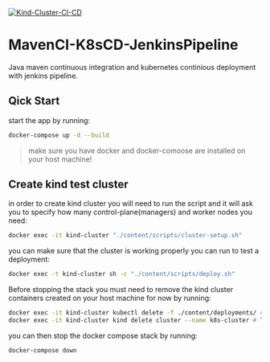 [![Kind-Cluster-CI-CD](https://github.com/LQss11/MavenCI-K8sCD-JenkinsPipeline/actions/workflows/docker-env.yaml/badge.svg?branch=main)](https://github.com/LQss11/MavenCI-K8sCD-JenkinsPipeline/actions/workflows/docker-env.yaml)
# MavenCI-K8sCD-JenkinsPipeline
Java maven continuous integration and kubernetes continious deployment with jenkins pipeline.
## Qick Start
start the app by running:
```sh
docker-compose up -d --build
```
> make sure you have docker and docker-comoose are installed on your host machine!

## Create kind test cluster
in order to create kind cluster you will need to run the script and it will ask you to specify how many control-plane(managers) and worker nodes you need:
```sh
docker exec -it kind-cluster "./content/scripts/cluster-setup.sh"
```
you can make sure that the cluster is working properly you can run to test a deployment:
```sh
docker exec -t kind-cluster sh -c "./content/scripts/deploy.sh"
```
Before stopping the stack you must need to remove the kind cluster containers created on your host machine for now by running:
```sh
docker exec -it kind-cluster kubectl delete -f ./content/deployments/ # To get rid of additional containers
docker exec -it kind-cluster kind delete cluster --name k8s-cluster # TODO add task on SIGTERM
``` 
you can then stop the docker compose stack by running:
```sh
docker-compose down
```